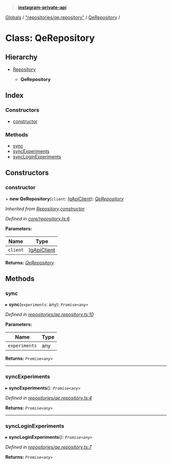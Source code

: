 > **[instagram-private-api](../README.md)**

[Globals](../README.md) / ["repositories/qe.repository"](../modules/_repositories_qe_repository_.md) / [QeRepository](_repositories_qe_repository_.qerepository.md) /

# Class: QeRepository

## Hierarchy

* [Repository](_core_repository_.repository.md)

  * **QeRepository**

## Index

### Constructors

* [constructor](_repositories_qe_repository_.qerepository.md#constructor)

### Methods

* [sync](_repositories_qe_repository_.qerepository.md#sync)
* [syncExperiments](_repositories_qe_repository_.qerepository.md#syncexperiments)
* [syncLoginExperiments](_repositories_qe_repository_.qerepository.md#syncloginexperiments)

## Constructors

###  constructor

\+ **new QeRepository**(`client`: [IgApiClient](_core_client_.igapiclient.md)): *[QeRepository](_repositories_qe_repository_.qerepository.md)*

*Inherited from [Repository](_core_repository_.repository.md).[constructor](_core_repository_.repository.md#constructor)*

*Defined in [core/repository.ts:6](https://github.com/dilame/instagram-private-api/blob/3e16058/src/core/repository.ts#L6)*

**Parameters:**

Name | Type |
------ | ------ |
`client` | [IgApiClient](_core_client_.igapiclient.md) |

**Returns:** *[QeRepository](_repositories_qe_repository_.qerepository.md)*

## Methods

###  sync

▸ **sync**(`experiments`: any): *`Promise<any>`*

*Defined in [repositories/qe.repository.ts:10](https://github.com/dilame/instagram-private-api/blob/3e16058/src/repositories/qe.repository.ts#L10)*

**Parameters:**

Name | Type |
------ | ------ |
`experiments` | any |

**Returns:** *`Promise<any>`*

___

###  syncExperiments

▸ **syncExperiments**(): *`Promise<any>`*

*Defined in [repositories/qe.repository.ts:4](https://github.com/dilame/instagram-private-api/blob/3e16058/src/repositories/qe.repository.ts#L4)*

**Returns:** *`Promise<any>`*

___

###  syncLoginExperiments

▸ **syncLoginExperiments**(): *`Promise<any>`*

*Defined in [repositories/qe.repository.ts:7](https://github.com/dilame/instagram-private-api/blob/3e16058/src/repositories/qe.repository.ts#L7)*

**Returns:** *`Promise<any>`*